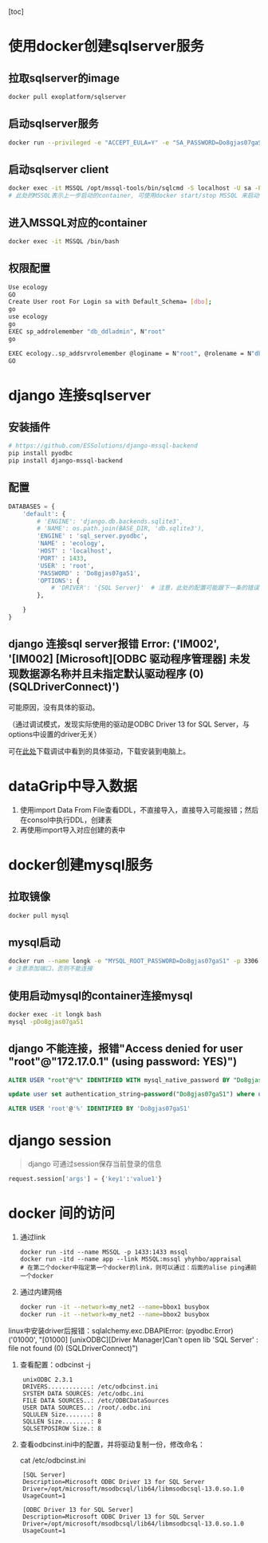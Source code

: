 [toc]

# 使用docker创建sqlserver服务

## 拉取sqlserver的image

```sh
docker pull exoplatform/sqlserver
```

## 启动sqlserver服务
```sh
docker run --privileged -e "ACCEPT_EULA=Y" -e "SA_PASSWORD=Do8gjas07gaS1" -e "SQLSERVER_DATABASE=testdb" -e "SQLSERVER_USER=root" -e "SQLSERVER_PASSWORD=Do8gjas07gaS1" -p 1433:1433 --name=MSSQL exoplatform/sqlserver
```

## 启动sqlserver client
```sh
docker exec -it MSSQL /opt/mssql-tools/bin/sqlcmd -S localhost -U sa -P Do8gjas07gaS1
# 此处的MSSQL表示上一步启动的container, 可使用docker start/stop MSSQL 来启动和关闭
```

## 进入MSSQL对应的container

```sh
docker exec -it MSSQL /bin/bash
```

## 权限配置

```sh
Use ecology
GO
Create User root For Login sa with Default_Schema= [dbo];
go
use ecology
go
EXEC sp_addrolemember "db_ddladmin", N"root"
go

EXEC ecology..sp_addsrvrolemember @loginame = N"root", @rolename = N"dbcreator"
GO
```

# django 连接sqlserver

## 安装插件

```sh
# https://github.com/ESSolutions/django-mssql-backend
pip install pyodbc 
pip install django-mssql-backend
```

## 配置

```python
DATABASES = {
    'default': {
        # 'ENGINE': 'django.db.backends.sqlite3',
        # 'NAME': os.path.join(BASE_DIR, 'db.sqlite3'),
        'ENGINE' : 'sql_server.pyodbc',
        'NAME' : 'ecology',
        'HOST' : 'localhost',
        'PORT' : 1433,
        'USER' : 'root',
        'PASSWORD' : 'Do8gjas07gaS1',
        'OPTIONS': {
            # 'DRIVER': '{SQL Server}'	# 注意，此处的配置可能跟下一条的错误有关系
        },

    }
}
```



## django 连接sql server报错 Error: ('IM002', '[IM002] [Microsoft][ODBC 驱动程序管理器] 未发现数据源名称并且未指定默认驱动程序 (0) (SQLDriverConnect)')

可能原因，没有具体的驱动。

（通过调试模式，发现实际使用的驱动是ODBC Driver 13 for SQL Server，与options中设置的driver无关）

可在[此处](https://docs.microsoft.com/zh-cn/sql/connect/odbc/windows/release-notes-odbc-sql-server-windows?view=sql-server-ver15#13)下载调试中看到的具体驱动，下载安装到电脑上。



# dataGrip中导入数据

1. 使用import Data From File查看DDL，不直接导入，直接导入可能报错；然后在consol中执行DDL，创建表
2. 再使用import导入对应创建的表中



# docker创建mysql服务

## 拉取镜像

```sh
docker pull mysql
```

## mysql启动
```sh
docker run --name longk -e "MYSQL_ROOT_PASSWORD=Do8gjas07gaS1" -p 3306:3306 mysql
# 注意添加端口，否则不能连接
```

## 使用启动mysql的container连接mysql
```sh
docker exec -it longk bash
mysql -pDo8gjas07gaS1
```

## django 不能连接，报错"Access denied for user "root"@"172.17.0.1" (using password: YES)")

```sql
ALTER USER "root"@"%" IDENTIFIED WITH mysql_native_password BY "Do8gjas07gaS1"; 

update user set authentication_string=password("Do8gjas07gaS1") where user="root"；

ALTER USER 'root'@'%' IDENTIFIED BY 'Do8gjas07gaS1'
```


# django session
> django 可通过session保存当前登录的信息
```python
request.session['args'] = {'key1':'value1'}
```





# docker 间的访问

1. 通过link

   ```
   docker run -itd --name MSSQL -p 1433:1433 mssql
   docker run -itd --name app --link MSSQL:mssql yhyhbo/appraisal
   # 在第二个docker中指定第一个docker的link，则可以通过：后面的alise ping通前一个docker
   ```

   

2. 通过内建网络

   ```sh
   docker run -it --network=my_net2 --name=bbox1 busybox
   docker run -it --network=my_net2 --name=bbox2 busybox
   ```

   







linux中安装driver后报错：sqlalchemy.exc.DBAPIError: (pyodbc.Error) ('01000', "[01000] [unixODBC][Driver Manager]Can't open lib 'SQL Server' : file not found (0) (SQLDriverConnect)")

1. 查看配置：odbcinst -j

```
	unixODBC 2.3.1
	DRIVERS............: /etc/odbcinst.ini
	SYSTEM DATA SOURCES: /etc/odbc.ini
	FILE DATA SOURCES..: /etc/ODBCDataSources
	USER DATA SOURCES..: /root/.odbc.ini
	SQLULEN Size.......: 8
	SQLLEN Size........: 8
	SQLSETPOSIROW Size.: 8
```

2. 查看odbcinst.ini中的配置，并将驱动复制一份，修改命名：

   cat /etc/odbcinst.ini

```
	[SQL Server]
	Description=Microsoft ODBC Driver 13 for SQL Server
	Driver=/opt/microsoft/msodbcsql/lib64/libmsodbcsql-13.0.so.1.0
	UsageCount=1

	[ODBC Driver 13 for SQL Server]
	Description=Microsoft ODBC Driver 13 for SQL Server
	Driver=/opt/microsoft/msodbcsql/lib64/libmsodbcsql-13.0.so.1.0
	UsageCount=1
```